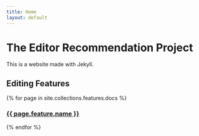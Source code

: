 ```yaml
---
title: Home
layout: default
---
```


# The Editor Recommendation Project

This is a website made with Jekyll.

## Editing Features

{% for page in site.collections.features.docs %}
  <h3><a href="{{ page.url }}">{{ page.feature.name }}</a></h3>
{% endfor %}


